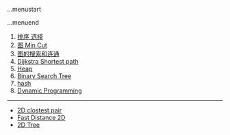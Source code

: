 ...menustart


...menuend


 1. [排序 选择](https://github.com/mebusy/notes/blob/master/dev_notes/Algorithm_12.md) 
 2. [图 Min Cut](https://github.com/mebusy/notes/blob/master/dev_notes/Algorithm_GraphMinCut.md) 
 3. [图的搜索和连通](https://github.com/mebusy/notes/blob/master/dev_notes/Algorithm_GraphSearchConnectivity.md) 
 4. [Dijkstra Shortest path](https://github.com/mebusy/notes/blob/master/dev_notes/Algorithm_Dijkstra'sShortest-Path.md)
 5. [Heap](https://github.com/mebusy/notes/blob/master/dev_notes/Algorithm_Heap.md) 
 6. [Binary Search Tree](https://github.com/mebusy/notes/blob/master/dev_notes/Algorithm_BinarySearchTree.md) 
 7. [hash](https://github.com/mebusy/notes/blob/master/dev_notes/Algorithm_hash.md)
 8. [Dynamic Programming](https://github.com/mebusy/notes/blob/master/dev_notes/DynamicProgramming.md)

---

 - [2D clostest pair](https://github.com/mebusy/notes/blob/master/dev_notes/Algorithm_closestPair.md) 
 - [Fast Distance 2D](https://github.com/mebusy/notes/blob/master/dev_notes/Algorithm_fastdistance2D.md)
 - [2D Tree](https://github.com/mebusy/notes/blob/master/dev_notes/2dTree.md)

